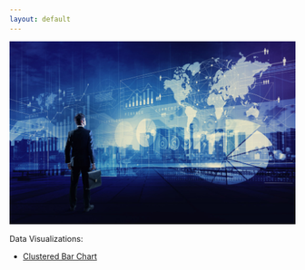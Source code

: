 ```yaml
---
layout: default
---
```


![Class Image](/pics/classimage.jpg)

Data Visualizations:

- [Clustered Bar Chart](/DataVisualizations/index.md)
